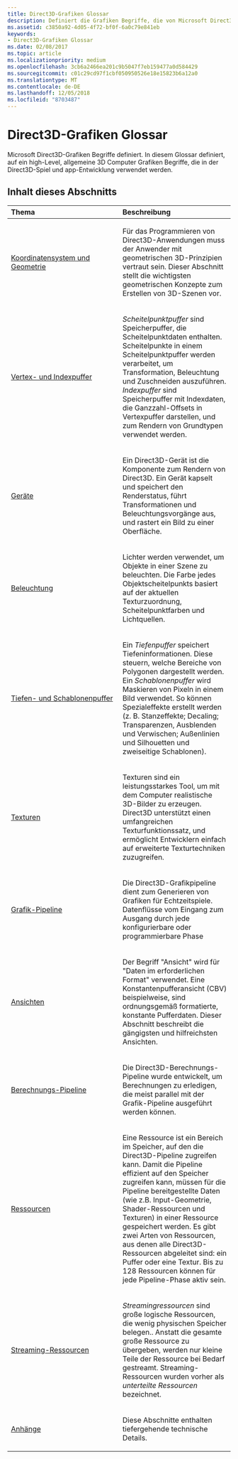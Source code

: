 ```yaml
---
title: Direct3D-Grafiken Glossar
description: Definiert die Grafiken Begriffe, die von Microsoft Direct3D verwendet.
ms.assetid: c3850a92-4d05-4f72-bf0f-6a0c79e841eb
keywords:
- Direct3D-Grafiken Glossar
ms.date: 02/08/2017
ms.topic: article
ms.localizationpriority: medium
ms.openlocfilehash: 3cb6a2466ea201c9b5047f7eb159477a0d584429
ms.sourcegitcommit: c01c29cd97f1cbf050950526e18e15823b6a12a0
ms.translationtype: MT
ms.contentlocale: de-DE
ms.lasthandoff: 12/05/2018
ms.locfileid: "8703487"
---
```

# <a name="direct3d-graphics-glossary"></a>Direct3D-Grafiken Glossar


Microsoft Direct3D-Grafiken Begriffe definiert. In diesem Glossar definiert, auf ein high-Level, allgemeine 3D Computer Grafiken Begriffe, die in der Direct3D-Spiel und app-Entwicklung verwendet werden.

## <a name="span-idin-this-sectionspanin-this-section"></a><span id="in-this-section"></span>Inhalt dieses Abschnitts


<table>
<colgroup>
<col width="50%" />
<col width="50%" />
</colgroup>
<thead>
<tr class="header">
<th align="left">Thema</th>
<th align="left">Beschreibung</th>
</tr>
</thead>
<tbody>
<tr class="odd">
<td align="left"><p><a href="coordinate-systems-and-geometry.md">Koordinatensystem und Geometrie</a></p></td>
<td align="left"><p>Für das Programmieren von Direct3D-Anwendungen muss der Anwender mit geometrischen 3D-Prinzipien vertraut sein. Dieser Abschnitt stellt die wichtigsten geometrischen Konzepte zum Erstellen von 3D-Szenen vor.</p></td>
</tr>
<tr class="even">
<td align="left"><p><a href="vertex-and-index-buffers.md">Vertex- und Indexpuffer</a></p></td>
<td align="left"><p><em>Scheitelpunktpuffer</em> sind Speicherpuffer, die Scheitelpunktdaten enthalten. Scheitelpunkte in einem Scheitelpunktpuffer werden verarbeitet, um Transformation, Beleuchtung und Zuschneiden auszuführen. <em>Indexpuffer</em> sind Speicherpuffer mit Indexdaten, die Ganzzahl-Offsets in Vertexpuffer darstellen, und zum Rendern von Grundtypen verwendet werden.</p></td>
</tr>
<tr class="odd">
<td align="left"><p><a href="devices.md">Geräte</a></p></td>
<td align="left"><p>Ein Direct3D-Gerät ist die Komponente zum Rendern von Direct3D. Ein Gerät kapselt und speichert den Renderstatus, führt Transformationen und Beleuchtungsvorgänge aus, und rastert ein Bild zu einer Oberfläche.</p></td>
</tr>
<tr class="even">
<td align="left"><p><a href="lights-and-materials.md">Beleuchtung</a></p></td>
<td align="left"><p>Lichter werden verwendet, um Objekte in einer Szene zu beleuchten. Die Farbe jedes Objektscheitelpunkts basiert auf der aktuellen Texturzuordnung, Scheitelpunktfarben und Lichtquellen.</p></td>
</tr>
<tr class="odd">
<td align="left"><p><a href="depth-and-stencil-buffers.md">Tiefen- und Schablonenpuffer</a></p></td>
<td align="left"><p>Ein <em>Tiefenpuffer</em> speichert Tiefeninformationen. Diese steuern, welche Bereiche von Polygonen dargestellt werden. Ein <em>Schablonenpuffer</em> wird Maskieren von Pixeln in einem Bild verwendet. So können Spezialeffekte erstellt werden (z. B. Stanzeffekte; Decaling; Transparenzen, Ausblenden und Verwischen; Außenlinien und Silhouetten und zweiseitige Schablonen).</p></td>
</tr>
<tr class="even">
<td align="left"><p><a href="textures.md">Texturen</a></p></td>
<td align="left"><p>Texturen sind ein leistungsstarkes Tool, um mit dem Computer realistische 3D-Bilder zu erzeugen. Direct3D unterstützt einen umfangreichen Texturfunktionssatz, und ermöglicht Entwicklern einfach auf erweiterte Texturtechniken zuzugreifen.</p></td>
</tr>
<tr class="odd">
<td align="left"><p><a href="graphics-pipeline.md">Grafik-Pipeline</a></p></td>
<td align="left"><p>Die Direct3D-Grafikpipeline dient zum Generieren von Grafiken für Echtzeitspiele. Datenflüsse vom Eingang zum Ausgang durch jede konfigurierbare oder programmierbare Phase</p></td>
</tr>
<tr class="even">
<td align="left"><p><a href="views.md">Ansichten</a></p></td>
<td align="left"><p>Der Begriff &quot;Ansicht&quot; wird für &quot;Daten im erforderlichen Format&quot; verwendet. Eine Konstantenpufferansicht (CBV) beispielweise, sind ordnungsgemäß formatierte, konstante Pufferdaten. Dieser Abschnitt beschreibt die gängigsten und hilfreichsten Ansichten.</p></td>
</tr>
<tr class="odd">
<td align="left"><p><a href="compute-pipeline.md">Berechnungs-Pipeline</a></p></td>
<td align="left"><p>Die Direct3D-Berechnungs-Pipeline wurde entwickelt, um Berechnungen zu erledigen, die meist parallel mit der Grafik-Pipeline ausgeführt werden können.</p></td>
</tr>
<tr class="even">
<td align="left"><p><a href="resources.md">Ressourcen</a></p></td>
<td align="left"><p>Eine Ressource ist ein Bereich im Speicher, auf den die Direct3D-Pipeline zugreifen kann. Damit die Pipeline effizient auf den Speicher zugreifen kann, müssen für die Pipeline bereitgestellte Daten (wie z.B. Input-Geometrie, Shader-Ressourcen und Texturen) in einer Ressource gespeichert werden. Es gibt zwei Arten von Ressourcen, aus denen alle Direct3D-Ressourcen abgeleitet sind: ein Puffer oder eine Textur. Bis zu 128 Ressourcen können für jede Pipeline-Phase aktiv sein.</p></td>
</tr>
<tr class="odd">
<td align="left"><p><a href="streaming-resources.md">Streaming-Ressourcen</a></p></td>
<td align="left"><p><em>Streamingressourcen</em> sind große logische Ressourcen, die wenig physischen Speicher belegen.. Anstatt die gesamte große Ressource zu übergeben, werden nur kleine Teile der Ressource bei Bedarf gestreamt. Streaming-Ressourcen wurden vorher als <em>unterteilte Ressourcen</em> bezeichnet.</p></td>
</tr>
<tr class="even">
<td align="left"><p><a href="appendix.md">Anhänge</a></p></td>
<td align="left"><p>Diese Abschnitte enthalten tiefergehende technische Details.</p></td>
</tr>
</tbody>
</table>

 

 

 
